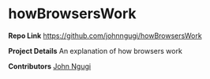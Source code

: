 # howBrowsersWork

**Repo Link**
https://github.com/johnngugi/howBrowsersWork

**Project Details** An explanation of how browsers work

**Contributors** [John Ngugi](https://github.com/johnngugi)
